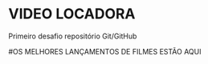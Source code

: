 # VIDEO LOCADORA
Primeiro desafio repositório Git/GitHub

#OS MELHORES LANÇAMENTOS DE FILMES ESTÃO AQUI
